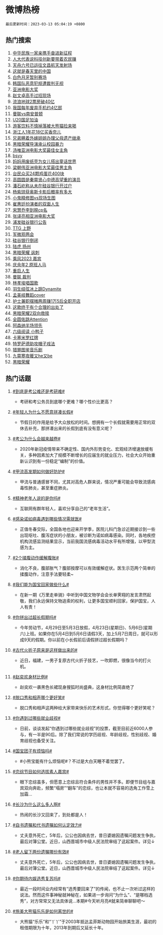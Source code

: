# 微博热榜

`最后更新时间：2023-03-13 05:04:19 +0800`

## 热门搜索

1. [中华民族一家亲携手奋进新征程](https://m.weibo.cn/search?containerid=100103type%3D1%26t%3D10%26q%3D%23%E4%B8%AD%E5%8D%8E%E6%B0%91%E6%97%8F%E4%B8%80%E5%AE%B6%E4%BA%B2%E6%90%BA%E6%89%8B%E5%A5%8B%E8%BF%9B%E6%96%B0%E5%BE%81%E7%A8%8B%23&stream_entry_id=51&isnewpage=1&extparam=seat%3D1%26stream_entry_id%3D51%26filter_type%3Drealtimehot%26c_type%3D51%26dgr%3D0%26cate%3D10103%26pos%3D0%26display_time%3D1678655058%26pre_seqid%3D16786550584330855472&luicode=10000011&lfid=106003type%253D25%2526t%253D3%2526disable_hot%253D1%2526filter_type%253Drealtimehot)
1. [人大代表说科技创新要带着农民赚](https://m.weibo.cn/search?containerid=100103type%3D1%26t%3D10%26q%3D%23%E4%BA%BA%E5%A4%A7%E4%BB%A3%E8%A1%A8%E8%AF%B4%E7%A7%91%E6%8A%80%E5%88%9B%E6%96%B0%E8%A6%81%E5%B8%A6%E7%9D%80%E5%86%9C%E6%B0%91%E8%B5%9A%23&stream_entry_id=31&isnewpage=1&extparam=seat%3D1%26c_type%3D31%26q%3D%2523%25E4%25BA%25BA%25E5%25A4%25A7%25E4%25BB%25A3%25E8%25A1%25A8%25E8%25AF%25B4%25E7%25A7%2591%25E6%258A%2580%25E5%2588%259B%25E6%2596%25B0%25E8%25A6%2581%25E5%25B8%25A6%25E7%259D%2580%25E5%2586%259C%25E6%25B0%2591%25E8%25B5%259A%2523%26pos%3D0%26band_rank%3D1%26stream_entry_id%3D31%26filter_type%3Drealtimehot%26dgr%3D0%26flag%3D0%26lcate%3D5001%26realpos%3D1%26cate%3D5001%26display_time%3D1678655058%26pre_seqid%3D16786550584330855472&luicode=10000011&lfid=106003type%253D25%2526t%253D3%2526disable_hot%253D1%2526filter_type%253Drealtimehot)
1. [天舟六号已运往文昌航天发射场](https://m.weibo.cn/search?containerid=100103type%3D1%26t%3D10%26q%3D%23%E5%A4%A9%E8%88%9F%E5%85%AD%E5%8F%B7%E5%B7%B2%E8%BF%90%E5%BE%80%E6%96%87%E6%98%8C%E8%88%AA%E5%A4%A9%E5%8F%91%E5%B0%84%E5%9C%BA%23&stream_entry_id=31&isnewpage=1&extparam=seat%3D1%26c_type%3D31%26q%3D%2523%25E5%25A4%25A9%25E8%2588%259F%25E5%2585%25AD%25E5%258F%25B7%25E5%25B7%25B2%25E8%25BF%2590%25E5%25BE%2580%25E6%2596%2587%25E6%2598%258C%25E8%2588%25AA%25E5%25A4%25A9%25E5%258F%2591%25E5%25B0%2584%25E5%259C%25BA%2523%26pos%3D1%26band_rank%3D2%26stream_entry_id%3D31%26filter_type%3Drealtimehot%26dgr%3D0%26flag%3D0%26lcate%3D5001%26realpos%3D2%26cate%3D5001%26display_time%3D1678655058%26pre_seqid%3D16786550584330855472&luicode=10000011&lfid=106003type%253D25%2526t%253D3%2526disable_hot%253D1%2526filter_type%253Drealtimehot)
1. [这就是春天里的中国](https://m.weibo.cn/search?containerid=100103type%3D1%26t%3D10%26q%3D%23%E8%BF%99%E5%B0%B1%E6%98%AF%E6%98%A5%E5%A4%A9%E9%87%8C%E7%9A%84%E4%B8%AD%E5%9B%BD%23&stream_entry_id=31&isnewpage=1&extparam=seat%3D1%26c_type%3D31%26q%3D%2523%25E8%25BF%2599%25E5%25B0%25B1%25E6%2598%25AF%25E6%2598%25A5%25E5%25A4%25A9%25E9%2587%258C%25E7%259A%2584%25E4%25B8%25AD%25E5%259B%25BD%2523%26pos%3D2%26band_rank%3D3%26stream_entry_id%3D31%26filter_type%3Drealtimehot%26dgr%3D0%26flag%3D0%26lcate%3D5001%26realpos%3D3%26cate%3D5001%26display_time%3D1678655058%26pre_seqid%3D16786550584330855472&luicode=10000011&lfid=106003type%253D25%2526t%253D3%2526disable_hot%253D1%2526filter_type%253Drealtimehot)
1. [白色月牙暂别赛场](https://m.weibo.cn/search?containerid=100103type%3D1%26t%3D10%26q%3D%23%E7%99%BD%E8%89%B2%E6%9C%88%E7%89%99%E6%9A%82%E5%88%AB%E8%B5%9B%E5%9C%BA%23&stream_entry_id=31&isnewpage=1&extparam=seat%3D1%26c_type%3D31%26q%3D%2523%25E7%2599%25BD%25E8%2589%25B2%25E6%259C%2588%25E7%2589%2599%25E6%259A%2582%25E5%2588%25AB%25E8%25B5%259B%25E5%259C%25BA%2523%26pos%3D3%26band_rank%3D4%26stream_entry_id%3D31%26filter_type%3Drealtimehot%26dgr%3D0%26flag%3D0%26lcate%3D5001%26realpos%3D4%26cate%3D5001%26display_time%3D1678655058%26pre_seqid%3D16786550584330855472&luicode=10000011&lfid=106003type%253D25%2526t%253D3%2526disable_hot%253D1%2526filter_type%253Drealtimehot)
1. [韩国队恶意犯规遭裁判无视](https://m.weibo.cn/search?containerid=100103type%3D1%26t%3D10%26q%3D%23%E9%9F%A9%E5%9B%BD%E9%98%9F%E6%81%B6%E6%84%8F%E7%8A%AF%E8%A7%84%E9%81%AD%E8%A3%81%E5%88%A4%E6%97%A0%E8%A7%86%23&stream_entry_id=31&isnewpage=1&extparam=seat%3D1%26c_type%3D31%26q%3D%2523%25E9%259F%25A9%25E5%259B%25BD%25E9%2598%259F%25E6%2581%25B6%25E6%2584%258F%25E7%258A%25AF%25E8%25A7%2584%25E9%2581%25AD%25E8%25A3%2581%25E5%2588%25A4%25E6%2597%25A0%25E8%25A7%2586%2523%26pos%3D4%26band_rank%3D5%26stream_entry_id%3D31%26filter_type%3Drealtimehot%26dgr%3D0%26flag%3D0%26lcate%3D5001%26realpos%3D5%26cate%3D5001%26display_time%3D1678655058%26pre_seqid%3D16786550584330855472&luicode=10000011&lfid=106003type%253D25%2526t%253D3%2526disable_hot%253D1%2526filter_type%253Drealtimehot)
1. [亚洲电影大奖](https://m.weibo.cn/search?containerid=100103type%3D1%26t%3D10%26q%3D%E4%BA%9A%E6%B4%B2%E7%94%B5%E5%BD%B1%E5%A4%A7%E5%A5%96&stream_entry_id=31&isnewpage=1&extparam=seat%3D1%26c_type%3D31%26q%3D%25E4%25BA%259A%25E6%25B4%25B2%25E7%2594%25B5%25E5%25BD%25B1%25E5%25A4%25A7%25E5%25A5%2596%26pos%3D5%26band_rank%3D6%26stream_entry_id%3D31%26filter_type%3Drealtimehot%26dgr%3D0%26flag%3D0%26lcate%3D5001%26realpos%3D6%26cate%3D5001%26display_time%3D1678655058%26pre_seqid%3D16786550584330855472&luicode=10000011&lfid=106003type%253D25%2526t%253D3%2526disable_hot%253D1%2526filter_type%253Drealtimehot)
1. [赵文卓高手过招现场](https://m.weibo.cn/search?containerid=100103type%3D1%26t%3D10%26q%3D%23%E8%B5%B5%E6%96%87%E5%8D%93%E9%AB%98%E6%89%8B%E8%BF%87%E6%8B%9B%E7%8E%B0%E5%9C%BA%23&stream_entry_id=31&isnewpage=1&extparam=seat%3D1%26dgr%3D0%26band_rank%3D7%26c_type%3D31%26q%3D%2523%25E8%25B5%25B5%25E6%2596%2587%25E5%258D%2593%25E9%25AB%2598%25E6%2589%258B%25E8%25BF%2587%25E6%258B%259B%25E7%258E%25B0%25E5%259C%25BA%2523%26stream_entry_id%3D31%26pos%3D6%26cate%3D5001%26topic_ad%3D1%26filter_type%3Drealtimehot%26lcate%3D5001%26adid%3D182015%26display_time%3D1678655058%26pre_seqid%3D16786550584330855472&luicode=10000011&lfid=106003type%253D25%2526t%253D3%2526disable_hot%253D1%2526filter_type%253Drealtimehot)
1. [流浪地球2票房破40亿](https://m.weibo.cn/search?containerid=100103type%3D1%26t%3D10%26q%3D%23%E6%B5%81%E6%B5%AA%E5%9C%B0%E7%90%832%E7%A5%A8%E6%88%BF%E7%A0%B440%E4%BA%BF%23&stream_entry_id=31&isnewpage=1&extparam=seat%3D1%26c_type%3D31%26q%3D%2523%25E6%25B5%2581%25E6%25B5%25AA%25E5%259C%25B0%25E7%2590%25832%25E7%25A5%25A8%25E6%2588%25BF%25E7%25A0%25B440%25E4%25BA%25BF%2523%26pos%3D7%26band_rank%3D7%26stream_entry_id%3D31%26filter_type%3Drealtimehot%26dgr%3D0%26flag%3D0%26lcate%3D5001%26realpos%3D7%26cate%3D5001%26display_time%3D1678655058%26pre_seqid%3D16786550584330855472&luicode=10000011&lfid=106003type%253D25%2526t%253D3%2526disable_hot%253D1%2526filter_type%253Drealtimehot)
1. [我国每年废弃手机约4亿部](https://m.weibo.cn/search?containerid=100103type%3D1%26t%3D10%26q%3D%23%E6%88%91%E5%9B%BD%E6%AF%8F%E5%B9%B4%E5%BA%9F%E5%BC%83%E6%89%8B%E6%9C%BA%E7%BA%A64%E4%BA%BF%E9%83%A8%23&stream_entry_id=31&isnewpage=1&extparam=seat%3D1%26c_type%3D31%26q%3D%2523%25E6%2588%2591%25E5%259B%25BD%25E6%25AF%258F%25E5%25B9%25B4%25E5%25BA%259F%25E5%25BC%2583%25E6%2589%258B%25E6%259C%25BA%25E7%25BA%25A64%25E4%25BA%25BF%25E9%2583%25A8%2523%26pos%3D8%26band_rank%3D8%26stream_entry_id%3D31%26filter_type%3Drealtimehot%26dgr%3D0%26flag%3D0%26lcate%3D5001%26realpos%3D8%26cate%3D5001%26display_time%3D1678655058%26pre_seqid%3D16786550584330855472&luicode=10000011&lfid=106003type%253D25%2526t%253D3%2526disable_hot%253D1%2526filter_type%253Drealtimehot)
1. [曼联vs南安普顿](https://m.weibo.cn/search?containerid=100103type%3D1%26t%3D10%26q%3D%23%E6%9B%BC%E8%81%94vs%E5%8D%97%E5%AE%89%E6%99%AE%E9%A1%BF%23&stream_entry_id=31&isnewpage=1&extparam=seat%3D1%26c_type%3D31%26q%3D%2523%25E6%259B%25BC%25E8%2581%2594vs%25E5%258D%2597%25E5%25AE%2589%25E6%2599%25AE%25E9%25A1%25BF%2523%26pos%3D9%26band_rank%3D9%26stream_entry_id%3D31%26filter_type%3Drealtimehot%26dgr%3D0%26flag%3D0%26lcate%3D5001%26realpos%3D9%26cate%3D5001%26display_time%3D1678655058%26pre_seqid%3D16786550584330855472&luicode=10000011&lfid=106003type%253D25%2526t%253D3%2526disable_hot%253D1%2526filter_type%253Drealtimehot)
1. [U20国足加油](https://m.weibo.cn/search?containerid=100103type%3D1%26t%3D10%26q%3D%23U20%E5%9B%BD%E8%B6%B3%E5%8A%A0%E6%B2%B9%23&stream_entry_id=31&isnewpage=1&extparam=seat%3D1%26c_type%3D31%26q%3D%2523U20%25E5%259B%25BD%25E8%25B6%25B3%25E5%258A%25A0%25E6%25B2%25B9%2523%26pos%3D10%26band_rank%3D10%26stream_entry_id%3D31%26filter_type%3Drealtimehot%26dgr%3D0%26flag%3D0%26lcate%3D5001%26realpos%3D10%26cate%3D5001%26display_time%3D1678655058%26pre_seqid%3D16786550584330855472&luicode=10000011&lfid=106003type%253D25%2526t%253D3%2526disable_hot%253D1%2526filter_type%253Drealtimehot)
1. [游客饮料不慎掉落被大熊猫捡来喝](https://m.weibo.cn/search?containerid=100103type%3D1%26t%3D10%26q%3D%23%E6%B8%B8%E5%AE%A2%E9%A5%AE%E6%96%99%E4%B8%8D%E6%85%8E%E6%8E%89%E8%90%BD%E8%A2%AB%E5%A4%A7%E7%86%8A%E7%8C%AB%E6%8D%A1%E6%9D%A5%E5%96%9D%23&stream_entry_id=31&isnewpage=1&extparam=seat%3D1%26c_type%3D31%26q%3D%2523%25E6%25B8%25B8%25E5%25AE%25A2%25E9%25A5%25AE%25E6%2596%2599%25E4%25B8%258D%25E6%2585%258E%25E6%258E%2589%25E8%2590%25BD%25E8%25A2%25AB%25E5%25A4%25A7%25E7%2586%258A%25E7%258C%25AB%25E6%258D%25A1%25E6%259D%25A5%25E5%2596%259D%2523%26pos%3D11%26band_rank%3D11%26stream_entry_id%3D31%26filter_type%3Drealtimehot%26dgr%3D0%26flag%3D0%26lcate%3D5001%26realpos%3D11%26cate%3D5001%26display_time%3D1678655058%26pre_seqid%3D16786550584330855472&luicode=10000011&lfid=106003type%253D25%2526t%253D3%2526disable_hot%253D1%2526filter_type%253Drealtimehot)
1. [浙江人1年花18亿买香奈儿](https://m.weibo.cn/search?containerid=100103type%3D1%26t%3D10%26q%3D%23%E6%B5%99%E6%B1%9F%E4%BA%BA1%E5%B9%B4%E8%8A%B118%E4%BA%BF%E4%B9%B0%E9%A6%99%E5%A5%88%E5%84%BF%23&stream_entry_id=31&isnewpage=1&extparam=seat%3D1%26c_type%3D31%26q%3D%2523%25E6%25B5%2599%25E6%25B1%259F%25E4%25BA%25BA1%25E5%25B9%25B4%25E8%258A%25B118%25E4%25BA%25BF%25E4%25B9%25B0%25E9%25A6%2599%25E5%25A5%2588%25E5%2584%25BF%2523%26pos%3D12%26band_rank%3D12%26stream_entry_id%3D31%26filter_type%3Drealtimehot%26dgr%3D0%26flag%3D0%26lcate%3D5001%26realpos%3D12%26cate%3D5001%26display_time%3D1678655058%26pre_seqid%3D16786550584330855472&luicode=10000011&lfid=106003type%253D25%2526t%253D3%2526disable_hot%253D1%2526filter_type%253Drealtimehot)
1. [兄弟瞒着外嫁姐姐办理父母遗产继承](https://m.weibo.cn/search?containerid=100103type%3D1%26t%3D10%26q%3D%23%E5%85%84%E5%BC%9F%E7%9E%92%E7%9D%80%E5%A4%96%E5%AB%81%E5%A7%90%E5%A7%90%E5%8A%9E%E7%90%86%E7%88%B6%E6%AF%8D%E9%81%97%E4%BA%A7%E7%BB%A7%E6%89%BF%23&stream_entry_id=31&isnewpage=1&extparam=seat%3D1%26c_type%3D31%26q%3D%2523%25E5%2585%2584%25E5%25BC%259F%25E7%259E%2592%25E7%259D%2580%25E5%25A4%2596%25E5%25AB%2581%25E5%25A7%2590%25E5%25A7%2590%25E5%258A%259E%25E7%2590%2586%25E7%2588%25B6%25E6%25AF%258D%25E9%2581%2597%25E4%25BA%25A7%25E7%25BB%25A7%25E6%2589%25BF%2523%26pos%3D13%26band_rank%3D13%26stream_entry_id%3D31%26filter_type%3Drealtimehot%26dgr%3D0%26flag%3D0%26lcate%3D5001%26realpos%3D13%26cate%3D5001%26display_time%3D1678655058%26pre_seqid%3D16786550584330855472&luicode=10000011&lfid=106003type%253D25%2526t%253D3%2526disable_hot%253D1%2526filter_type%253Drealtimehot)
1. [黑暗荣耀导演承认校园暴力](https://m.weibo.cn/search?containerid=100103type%3D1%26t%3D10%26q%3D%23%E9%BB%91%E6%9A%97%E8%8D%A3%E8%80%80%E5%AF%BC%E6%BC%94%E6%89%BF%E8%AE%A4%E6%A0%A1%E5%9B%AD%E6%9A%B4%E5%8A%9B%23&stream_entry_id=31&isnewpage=1&extparam=seat%3D1%26c_type%3D31%26q%3D%2523%25E9%25BB%2591%25E6%259A%2597%25E8%258D%25A3%25E8%2580%2580%25E5%25AF%25BC%25E6%25BC%2594%25E6%2589%25BF%25E8%25AE%25A4%25E6%25A0%25A1%25E5%259B%25AD%25E6%259A%25B4%25E5%258A%259B%2523%26pos%3D14%26band_rank%3D14%26stream_entry_id%3D31%26filter_type%3Drealtimehot%26dgr%3D0%26flag%3D2%26lcate%3D5001%26realpos%3D14%26cate%3D5001%26display_time%3D1678655058%26pre_seqid%3D16786550584330855472&luicode=10000011&lfid=106003type%253D25%2526t%253D3%2526disable_hot%253D1%2526filter_type%253Drealtimehot)
1. [汤唯亚洲电影大奖最佳女主角](https://m.weibo.cn/search?containerid=100103type%3D1%26t%3D10%26q%3D%23%E6%B1%A4%E5%94%AF%E4%BA%9A%E6%B4%B2%E7%94%B5%E5%BD%B1%E5%A4%A7%E5%A5%96%E6%9C%80%E4%BD%B3%E5%A5%B3%E4%B8%BB%E8%A7%92%23&stream_entry_id=31&isnewpage=1&extparam=seat%3D1%26c_type%3D31%26q%3D%2523%25E6%25B1%25A4%25E5%2594%25AF%25E4%25BA%259A%25E6%25B4%25B2%25E7%2594%25B5%25E5%25BD%25B1%25E5%25A4%25A7%25E5%25A5%2596%25E6%259C%2580%25E4%25BD%25B3%25E5%25A5%25B3%25E4%25B8%25BB%25E8%25A7%2592%2523%26pos%3D15%26band_rank%3D15%26stream_entry_id%3D31%26filter_type%3Drealtimehot%26dgr%3D0%26flag%3D0%26lcate%3D5001%26realpos%3D15%26cate%3D5001%26display_time%3D1678655058%26pre_seqid%3D16786550584330855472&luicode=10000011&lfid=106003type%253D25%2526t%253D3%2526disable_hot%253D1%2526filter_type%253Drealtimehot)
1. [bsyy](https://m.weibo.cn/search?containerid=100103type%3D1%26t%3D10%26q%3Dbsyy&stream_entry_id=31&isnewpage=1&extparam=seat%3D1%26c_type%3D31%26q%3Dbsyy%26pos%3D16%26band_rank%3D16%26stream_entry_id%3D31%26filter_type%3Drealtimehot%26dgr%3D0%26flag%3D0%26lcate%3D5001%26realpos%3D16%26cate%3D5001%26display_time%3D1678655058%26pre_seqid%3D16786550584330855472&luicode=10000011&lfid=106003type%253D25%2526t%253D3%2526disable_hot%253D1%2526filter_type%253Drealtimehot)
1. [妈妈用废纸壳为女儿搭出童话世界](https://m.weibo.cn/search?containerid=100103type%3D1%26t%3D10%26q%3D%23%E5%A6%88%E5%A6%88%E7%94%A8%E5%BA%9F%E7%BA%B8%E5%A3%B3%E4%B8%BA%E5%A5%B3%E5%84%BF%E6%90%AD%E5%87%BA%E7%AB%A5%E8%AF%9D%E4%B8%96%E7%95%8C%23&stream_entry_id=31&isnewpage=1&extparam=seat%3D1%26c_type%3D31%26q%3D%2523%25E5%25A6%2588%25E5%25A6%2588%25E7%2594%25A8%25E5%25BA%259F%25E7%25BA%25B8%25E5%25A3%25B3%25E4%25B8%25BA%25E5%25A5%25B3%25E5%2584%25BF%25E6%2590%25AD%25E5%2587%25BA%25E7%25AB%25A5%25E8%25AF%259D%25E4%25B8%2596%25E7%2595%258C%2523%26pos%3D17%26band_rank%3D17%26stream_entry_id%3D31%26filter_type%3Drealtimehot%26dgr%3D0%26flag%3D1%26lcate%3D5001%26realpos%3D17%26cate%3D5001%26display_time%3D1678655058%26pre_seqid%3D16786550584330855472&luicode=10000011&lfid=106003type%253D25%2526t%253D3%2526disable_hot%253D1%2526filter_type%253Drealtimehot)
1. [梁朝伟亚洲电影大奖最佳男主角](https://m.weibo.cn/search?containerid=100103type%3D1%26t%3D10%26q%3D%23%E6%A2%81%E6%9C%9D%E4%BC%9F%E4%BA%9A%E6%B4%B2%E7%94%B5%E5%BD%B1%E5%A4%A7%E5%A5%96%E6%9C%80%E4%BD%B3%E7%94%B7%E4%B8%BB%E8%A7%92%23&stream_entry_id=31&isnewpage=1&extparam=seat%3D1%26c_type%3D31%26q%3D%2523%25E6%25A2%2581%25E6%259C%259D%25E4%25BC%259F%25E4%25BA%259A%25E6%25B4%25B2%25E7%2594%25B5%25E5%25BD%25B1%25E5%25A4%25A7%25E5%25A5%2596%25E6%259C%2580%25E4%25BD%25B3%25E7%2594%25B7%25E4%25B8%25BB%25E8%25A7%2592%2523%26pos%3D18%26band_rank%3D18%26stream_entry_id%3D31%26filter_type%3Drealtimehot%26dgr%3D0%26flag%3D0%26lcate%3D5001%26realpos%3D18%26cate%3D5001%26display_time%3D1678655058%26pre_seqid%3D16786550584330855472&luicode=10000011&lfid=106003type%253D25%2526t%253D3%2526disable_hot%253D1%2526filter_type%253Drealtimehot)
1. [台民众买24颗鸡蛋花400块](https://m.weibo.cn/search?containerid=100103type%3D1%26t%3D10%26q%3D%23%E5%8F%B0%E6%B0%91%E4%BC%97%E4%B9%B024%E9%A2%97%E9%B8%A1%E8%9B%8B%E8%8A%B1400%E5%9D%97%23&stream_entry_id=31&isnewpage=1&extparam=seat%3D1%26c_type%3D31%26q%3D%2523%25E5%258F%25B0%25E6%25B0%2591%25E4%25BC%2597%25E4%25B9%25B024%25E9%25A2%2597%25E9%25B8%25A1%25E8%259B%258B%25E8%258A%25B1400%25E5%259D%2597%2523%26pos%3D19%26band_rank%3D19%26stream_entry_id%3D31%26filter_type%3Drealtimehot%26dgr%3D0%26flag%3D0%26lcate%3D5001%26realpos%3D19%26cate%3D5001%26display_time%3D1678655058%26pre_seqid%3D16786550584330855472&luicode=10000011&lfid=106003type%253D25%2526t%253D3%2526disable_hot%253D1%2526filter_type%253Drealtimehot)
1. [高圆圆是秦霄贤心中德高望重的演员](https://m.weibo.cn/search?containerid=100103type%3D1%26t%3D10%26q%3D%23%E9%AB%98%E5%9C%86%E5%9C%86%E6%98%AF%E7%A7%A6%E9%9C%84%E8%B4%A4%E5%BF%83%E4%B8%AD%E5%BE%B7%E9%AB%98%E6%9C%9B%E9%87%8D%E7%9A%84%E6%BC%94%E5%91%98%23&stream_entry_id=31&isnewpage=1&extparam=seat%3D1%26c_type%3D31%26q%3D%2523%25E9%25AB%2598%25E5%259C%2586%25E5%259C%2586%25E6%2598%25AF%25E7%25A7%25A6%25E9%259C%2584%25E8%25B4%25A4%25E5%25BF%2583%25E4%25B8%25AD%25E5%25BE%25B7%25E9%25AB%2598%25E6%259C%259B%25E9%2587%258D%25E7%259A%2584%25E6%25BC%2594%25E5%2591%2598%2523%26pos%3D20%26band_rank%3D20%26stream_entry_id%3D31%26filter_type%3Drealtimehot%26dgr%3D0%26flag%3D0%26lcate%3D5001%26realpos%3D20%26cate%3D5001%26display_time%3D1678655058%26pre_seqid%3D16786550584330855472&luicode=10000011&lfid=106003type%253D25%2526t%253D3%2526disable_hot%253D1%2526filter_type%253Drealtimehot)
1. [潘石屹称从未在硅谷银行开过户](https://m.weibo.cn/search?containerid=100103type%3D1%26t%3D10%26q%3D%23%E6%BD%98%E7%9F%B3%E5%B1%B9%E7%A7%B0%E4%BB%8E%E6%9C%AA%E5%9C%A8%E7%A1%85%E8%B0%B7%E9%93%B6%E8%A1%8C%E5%BC%80%E8%BF%87%E6%88%B7%23&stream_entry_id=31&isnewpage=1&extparam=seat%3D1%26c_type%3D31%26q%3D%2523%25E6%25BD%2598%25E7%259F%25B3%25E5%25B1%25B9%25E7%25A7%25B0%25E4%25BB%258E%25E6%259C%25AA%25E5%259C%25A8%25E7%25A1%2585%25E8%25B0%25B7%25E9%2593%25B6%25E8%25A1%258C%25E5%25BC%2580%25E8%25BF%2587%25E6%2588%25B7%2523%26pos%3D21%26band_rank%3D21%26stream_entry_id%3D31%26filter_type%3Drealtimehot%26dgr%3D0%26flag%3D0%26lcate%3D5001%26realpos%3D21%26cate%3D5001%26display_time%3D1678655058%26pre_seqid%3D16786550584330855472&luicode=10000011&lfid=106003type%253D25%2526t%253D3%2526disable_hot%253D1%2526filter_type%253Drealtimehot)
1. [杨紫琼获奥斯卡影后概率有多大](https://m.weibo.cn/search?containerid=100103type%3D1%26t%3D10%26q%3D%23%E6%9D%A8%E7%B4%AB%E7%90%BC%E8%8E%B7%E5%A5%A5%E6%96%AF%E5%8D%A1%E5%BD%B1%E5%90%8E%E6%A6%82%E7%8E%87%E6%9C%89%E5%A4%9A%E5%A4%A7%23&stream_entry_id=31&isnewpage=1&extparam=seat%3D1%26c_type%3D31%26q%3D%2523%25E6%259D%25A8%25E7%25B4%25AB%25E7%2590%25BC%25E8%258E%25B7%25E5%25A5%25A5%25E6%2596%25AF%25E5%258D%25A1%25E5%25BD%25B1%25E5%2590%258E%25E6%25A6%2582%25E7%258E%2587%25E6%259C%2589%25E5%25A4%259A%25E5%25A4%25A7%2523%26pos%3D22%26band_rank%3D22%26stream_entry_id%3D31%26filter_type%3Drealtimehot%26dgr%3D0%26flag%3D0%26lcate%3D5001%26realpos%3D22%26cate%3D5001%26display_time%3D1678655058%26pre_seqid%3D16786550584330855472&luicode=10000011&lfid=106003type%253D25%2526t%253D3%2526disable_hot%253D1%2526filter_type%253Drealtimehot)
1. [小鬼精修图vs现场生图](https://m.weibo.cn/search?containerid=100103type%3D1%26t%3D10%26q%3D%23%E5%B0%8F%E9%AC%BC%E7%B2%BE%E4%BF%AE%E5%9B%BEvs%E7%8E%B0%E5%9C%BA%E7%94%9F%E5%9B%BE%23&stream_entry_id=31&isnewpage=1&extparam=seat%3D1%26c_type%3D31%26q%3D%2523%25E5%25B0%258F%25E9%25AC%25BC%25E7%25B2%25BE%25E4%25BF%25AE%25E5%259B%25BEvs%25E7%258E%25B0%25E5%259C%25BA%25E7%2594%259F%25E5%259B%25BE%2523%26pos%3D23%26band_rank%3D23%26stream_entry_id%3D31%26filter_type%3Drealtimehot%26dgr%3D0%26flag%3D0%26lcate%3D5001%26realpos%3D23%26cate%3D5001%26display_time%3D1678655058%26pre_seqid%3D16786550584330855472&luicode=10000011&lfid=106003type%253D25%2526t%253D3%2526disable_hot%253D1%2526filter_type%253Drealtimehot)
1. [崔惠廷扮演者的双面人生](https://m.weibo.cn/search?containerid=100103type%3D1%26t%3D10%26q%3D%23%E5%B4%94%E6%83%A0%E5%BB%B7%E6%89%AE%E6%BC%94%E8%80%85%E7%9A%84%E5%8F%8C%E9%9D%A2%E4%BA%BA%E7%94%9F%23&stream_entry_id=31&isnewpage=1&extparam=seat%3D1%26c_type%3D31%26q%3D%2523%25E5%25B4%2594%25E6%2583%25A0%25E5%25BB%25B7%25E6%2589%25AE%25E6%25BC%2594%25E8%2580%2585%25E7%259A%2584%25E5%258F%258C%25E9%259D%25A2%25E4%25BA%25BA%25E7%2594%259F%2523%26pos%3D24%26band_rank%3D24%26stream_entry_id%3D31%26filter_type%3Drealtimehot%26dgr%3D0%26flag%3D0%26lcate%3D5001%26realpos%3D24%26cate%3D5001%26display_time%3D1678655058%26pre_seqid%3D16786550584330855472&luicode=10000011&lfid=106003type%253D25%2526t%253D3%2526disable_hot%253D1%2526filter_type%253Drealtimehot)
1. [宋慧乔李到晛cp名](https://m.weibo.cn/search?containerid=100103type%3D1%26t%3D10%26q%3D%23%E5%AE%8B%E6%85%A7%E4%B9%94%E6%9D%8E%E5%88%B0%E6%99%9Bcp%E5%90%8D%23&stream_entry_id=31&isnewpage=1&extparam=seat%3D1%26c_type%3D31%26q%3D%2523%25E5%25AE%258B%25E6%2585%25A7%25E4%25B9%2594%25E6%259D%258E%25E5%2588%25B0%25E6%2599%259Bcp%25E5%2590%258D%2523%26pos%3D25%26band_rank%3D25%26stream_entry_id%3D31%26filter_type%3Drealtimehot%26dgr%3D0%26flag%3D0%26lcate%3D5001%26realpos%3D25%26cate%3D5001%26display_time%3D1678655058%26pre_seqid%3D16786550584330855472&luicode=10000011&lfid=106003type%253D25%2526t%253D3%2526disable_hot%253D1%2526filter_type%253Drealtimehot)
1. [张译亮相亚洲电影大奖](https://m.weibo.cn/search?containerid=100103type%3D1%26t%3D10%26q%3D%23%E5%BC%A0%E8%AF%91%E4%BA%AE%E7%9B%B8%E4%BA%9A%E6%B4%B2%E7%94%B5%E5%BD%B1%E5%A4%A7%E5%A5%96%23&stream_entry_id=31&isnewpage=1&extparam=seat%3D1%26c_type%3D31%26q%3D%2523%25E5%25BC%25A0%25E8%25AF%2591%25E4%25BA%25AE%25E7%259B%25B8%25E4%25BA%259A%25E6%25B4%25B2%25E7%2594%25B5%25E5%25BD%25B1%25E5%25A4%25A7%25E5%25A5%2596%2523%26pos%3D26%26band_rank%3D26%26stream_entry_id%3D31%26filter_type%3Drealtimehot%26dgr%3D0%26flag%3D0%26lcate%3D5001%26realpos%3D26%26cate%3D5001%26display_time%3D1678655058%26pre_seqid%3D16786550584330855472&luicode=10000011&lfid=106003type%253D25%2526t%253D3%2526disable_hot%253D1%2526filter_type%253Drealtimehot)
1. [浦发硅谷银行公告](https://m.weibo.cn/search?containerid=100103type%3D1%26t%3D10%26q%3D%E6%B5%A6%E5%8F%91%E7%A1%85%E8%B0%B7%E9%93%B6%E8%A1%8C%E5%85%AC%E5%91%8A&stream_entry_id=31&isnewpage=1&extparam=seat%3D1%26c_type%3D31%26q%3D%25E6%25B5%25A6%25E5%258F%2591%25E7%25A1%2585%25E8%25B0%25B7%25E9%2593%25B6%25E8%25A1%258C%25E5%2585%25AC%25E5%2591%258A%26pos%3D27%26band_rank%3D27%26stream_entry_id%3D31%26filter_type%3Drealtimehot%26dgr%3D0%26flag%3D0%26lcate%3D5001%26realpos%3D27%26cate%3D5001%26display_time%3D1678655058%26pre_seqid%3D16786550584330855472&luicode=10000011&lfid=106003type%253D25%2526t%253D3%2526disable_hot%253D1%2526filter_type%253Drealtimehot)
1. [TTG 上野](https://m.weibo.cn/search?containerid=100103type%3D1%26t%3D10%26q%3DTTG+%E4%B8%8A%E9%87%8E&stream_entry_id=31&isnewpage=1&extparam=seat%3D1%26c_type%3D31%26q%3DTTG%2520%25E4%25B8%258A%25E9%2587%258E%26pos%3D28%26band_rank%3D28%26stream_entry_id%3D31%26filter_type%3Drealtimehot%26dgr%3D0%26flag%3D0%26lcate%3D5001%26realpos%3D28%26cate%3D5001%26display_time%3D1678655058%26pre_seqid%3D16786550584330855472&luicode=10000011&lfid=106003type%253D25%2526t%253D3%2526disable_hot%253D1%2526filter_type%253Drealtimehot)
1. [军微观两会](https://m.weibo.cn/search?containerid=100103type%3D1%26t%3D10%26q%3D%23%E5%86%9B%E5%BE%AE%E8%A7%82%E4%B8%A4%E4%BC%9A%23&stream_entry_id=31&isnewpage=1&extparam=seat%3D1%26c_type%3D31%26q%3D%2523%25E5%2586%259B%25E5%25BE%25AE%25E8%25A7%2582%25E4%25B8%25A4%25E4%25BC%259A%2523%26pos%3D29%26band_rank%3D29%26stream_entry_id%3D31%26filter_type%3Drealtimehot%26dgr%3D0%26flag%3D1%26lcate%3D5001%26realpos%3D29%26cate%3D5001%26display_time%3D1678655058%26pre_seqid%3D16786550584330855472&luicode=10000011&lfid=106003type%253D25%2526t%253D3%2526disable_hot%253D1%2526filter_type%253Drealtimehot)
1. [硅谷银行倒闭](https://m.weibo.cn/search?containerid=100103type%3D1%26t%3D10%26q%3D%23%E7%A1%85%E8%B0%B7%E9%93%B6%E8%A1%8C%E5%80%92%E9%97%AD%23&stream_entry_id=31&isnewpage=1&extparam=seat%3D1%26c_type%3D31%26q%3D%2523%25E7%25A1%2585%25E8%25B0%25B7%25E9%2593%25B6%25E8%25A1%258C%25E5%2580%2592%25E9%2597%25AD%2523%26pos%3D30%26band_rank%3D30%26stream_entry_id%3D31%26filter_type%3Drealtimehot%26dgr%3D0%26flag%3D0%26lcate%3D5001%26realpos%3D30%26cate%3D5001%26display_time%3D1678655058%26pre_seqid%3D16786550584330855472&luicode=10000011&lfid=106003type%253D25%2526t%253D3%2526disable_hot%253D1%2526filter_type%253Drealtimehot)
1. [陆虎 扬州](https://m.weibo.cn/search?containerid=100103type%3D1%26t%3D10%26q%3D%E9%99%86%E8%99%8E+%E6%89%AC%E5%B7%9E&stream_entry_id=31&isnewpage=1&extparam=seat%3D1%26c_type%3D31%26q%3D%25E9%2599%2586%25E8%2599%258E%2520%25E6%2589%25AC%25E5%25B7%259E%26pos%3D31%26band_rank%3D31%26stream_entry_id%3D31%26filter_type%3Drealtimehot%26dgr%3D0%26flag%3D0%26lcate%3D5001%26realpos%3D31%26cate%3D5001%26display_time%3D1678655058%26pre_seqid%3D16786550584330855472&luicode=10000011&lfid=106003type%253D25%2526t%253D3%2526disable_hot%253D1%2526filter_type%253Drealtimehot)
1. [黑暗荣耀 讽刺](https://m.weibo.cn/search?containerid=100103type%3D1%26t%3D10%26q%3D%E9%BB%91%E6%9A%97%E8%8D%A3%E8%80%80+%E8%AE%BD%E5%88%BA&stream_entry_id=31&isnewpage=1&extparam=seat%3D1%26c_type%3D31%26q%3D%25E9%25BB%2591%25E6%259A%2597%25E8%258D%25A3%25E8%2580%2580%2520%25E8%25AE%25BD%25E5%2588%25BA%26pos%3D32%26band_rank%3D32%26stream_entry_id%3D31%26filter_type%3Drealtimehot%26dgr%3D0%26flag%3D0%26lcate%3D5001%26realpos%3D32%26cate%3D5001%26display_time%3D1678655058%26pre_seqid%3D16786550584330855472&luicode=10000011&lfid=106003type%253D25%2526t%253D3%2526disable_hot%253D1%2526filter_type%253Drealtimehot)
1. [乘风2023 嘉宾](https://m.weibo.cn/search?containerid=100103type%3D1%26t%3D10%26q%3D%E4%B9%98%E9%A3%8E2023+%E5%98%89%E5%AE%BE&stream_entry_id=31&isnewpage=1&extparam=seat%3D1%26c_type%3D31%26q%3D%25E4%25B9%2598%25E9%25A3%258E2023%2520%25E5%2598%2589%25E5%25AE%25BE%26pos%3D33%26band_rank%3D33%26stream_entry_id%3D31%26filter_type%3Drealtimehot%26dgr%3D0%26flag%3D0%26lcate%3D5001%26realpos%3D33%26cate%3D5001%26display_time%3D1678655058%26pre_seqid%3D16786550584330855472&luicode=10000011&lfid=106003type%253D25%2526t%253D3%2526disable_hot%253D1%2526filter_type%253Drealtimehot)
1. [庆余年2 原班人马](https://m.weibo.cn/search?containerid=100103type%3D1%26t%3D10%26q%3D%E5%BA%86%E4%BD%99%E5%B9%B42+%E5%8E%9F%E7%8F%AD%E4%BA%BA%E9%A9%AC&stream_entry_id=31&isnewpage=1&extparam=seat%3D1%26c_type%3D31%26q%3D%25E5%25BA%2586%25E4%25BD%2599%25E5%25B9%25B42%2520%25E5%258E%259F%25E7%258F%25AD%25E4%25BA%25BA%25E9%25A9%25AC%26pos%3D34%26band_rank%3D34%26stream_entry_id%3D31%26filter_type%3Drealtimehot%26dgr%3D0%26flag%3D0%26lcate%3D5001%26realpos%3D34%26cate%3D5001%26display_time%3D1678655058%26pre_seqid%3D16786550584330855472&luicode=10000011&lfid=106003type%253D25%2526t%253D3%2526disable_hot%253D1%2526filter_type%253Drealtimehot)
1. [重启人生](https://m.weibo.cn/search?containerid=100103type%3D1%26t%3D10%26q%3D%23%E9%87%8D%E5%90%AF%E4%BA%BA%E7%94%9F%23&stream_entry_id=31&isnewpage=1&extparam=seat%3D1%26c_type%3D31%26q%3D%2523%25E9%2587%258D%25E5%2590%25AF%25E4%25BA%25BA%25E7%2594%259F%2523%26pos%3D35%26band_rank%3D35%26stream_entry_id%3D31%26filter_type%3Drealtimehot%26dgr%3D0%26flag%3D0%26lcate%3D5001%26realpos%3D35%26cate%3D5001%26display_time%3D1678655058%26pre_seqid%3D16786550584330855472&luicode=10000011&lfid=106003type%253D25%2526t%253D3%2526disable_hot%253D1%2526filter_type%253Drealtimehot)
1. [曼联 裁判](https://m.weibo.cn/search?containerid=100103type%3D1%26t%3D10%26q%3D%E6%9B%BC%E8%81%94+%E8%A3%81%E5%88%A4&stream_entry_id=31&isnewpage=1&extparam=seat%3D1%26c_type%3D31%26q%3D%25E6%259B%25BC%25E8%2581%2594%2520%25E8%25A3%2581%25E5%2588%25A4%26pos%3D36%26band_rank%3D36%26stream_entry_id%3D31%26filter_type%3Drealtimehot%26dgr%3D0%26flag%3D0%26lcate%3D5001%26realpos%3D36%26cate%3D5001%26display_time%3D1678655058%26pre_seqid%3D16786550584330855472&luicode=10000011&lfid=106003type%253D25%2526t%253D3%2526disable_hot%253D1%2526filter_type%253Drealtimehot)
1. [林孝埈唱国歌](https://m.weibo.cn/search?containerid=100103type%3D1%26t%3D10%26q%3D%23%E6%9E%97%E5%AD%9D%E5%9F%88%E5%94%B1%E5%9B%BD%E6%AD%8C%23&stream_entry_id=31&isnewpage=1&extparam=seat%3D1%26c_type%3D31%26q%3D%2523%25E6%259E%2597%25E5%25AD%259D%25E5%259F%2588%25E5%2594%25B1%25E5%259B%25BD%25E6%25AD%258C%2523%26pos%3D37%26band_rank%3D37%26stream_entry_id%3D31%26filter_type%3Drealtimehot%26dgr%3D0%26flag%3D0%26lcate%3D5001%26realpos%3D37%26cate%3D5001%26display_time%3D1678655058%26pre_seqid%3D16786550584330855472&luicode=10000011&lfid=106003type%253D25%2526t%253D3%2526disable_hot%253D1%2526filter_type%253Drealtimehot)
1. [羽生结弦冰上跳Dynamite](https://m.weibo.cn/search?containerid=100103type%3D1%26t%3D10%26q%3D%23%E7%BE%BD%E7%94%9F%E7%BB%93%E5%BC%A6%E5%86%B0%E4%B8%8A%E8%B7%B3Dynamite%23&stream_entry_id=31&isnewpage=1&extparam=seat%3D1%26c_type%3D31%26q%3D%2523%25E7%25BE%25BD%25E7%2594%259F%25E7%25BB%2593%25E5%25BC%25A6%25E5%2586%25B0%25E4%25B8%258A%25E8%25B7%25B3Dynamite%2523%26pos%3D38%26band_rank%3D38%26stream_entry_id%3D31%26filter_type%3Drealtimehot%26dgr%3D0%26flag%3D0%26lcate%3D5001%26realpos%3D38%26cate%3D5001%26display_time%3D1678655058%26pre_seqid%3D16786550584330855472&luicode=10000011&lfid=106003type%253D25%2526t%253D3%2526disable_hot%253D1%2526filter_type%253Drealtimehot)
1. [孟美岐舞蹈cover](https://m.weibo.cn/search?containerid=100103type%3D1%26t%3D10%26q%3D%23%E5%AD%9F%E7%BE%8E%E5%B2%90%E8%88%9E%E8%B9%88cover%23&stream_entry_id=31&isnewpage=1&extparam=seat%3D1%26c_type%3D31%26q%3D%2523%25E5%25AD%259F%25E7%25BE%258E%25E5%25B2%2590%25E8%2588%259E%25E8%25B9%2588cover%2523%26pos%3D39%26band_rank%3D39%26stream_entry_id%3D31%26filter_type%3Drealtimehot%26dgr%3D0%26flag%3D0%26lcate%3D5001%26realpos%3D39%26cate%3D5001%26display_time%3D1678655058%26pre_seqid%3D16786550584330855472&luicode=10000011&lfid=106003type%253D25%2526t%253D3%2526disable_hot%253D1%2526filter_type%253Drealtimehot)
1. [护士兼职摆摊两周赚1万5后全职开店](https://m.weibo.cn/search?containerid=100103type%3D1%26t%3D10%26q%3D%23%E6%8A%A4%E5%A3%AB%E5%85%BC%E8%81%8C%E6%91%86%E6%91%8A%E4%B8%A4%E5%91%A8%E8%B5%9A1%E4%B8%875%E5%90%8E%E5%85%A8%E8%81%8C%E5%BC%80%E5%BA%97%23&stream_entry_id=31&isnewpage=1&extparam=seat%3D1%26c_type%3D31%26q%3D%2523%25E6%258A%25A4%25E5%25A3%25AB%25E5%2585%25BC%25E8%2581%258C%25E6%2591%2586%25E6%2591%258A%25E4%25B8%25A4%25E5%2591%25A8%25E8%25B5%259A1%25E4%25B8%25875%25E5%2590%258E%25E5%2585%25A8%25E8%2581%258C%25E5%25BC%2580%25E5%25BA%2597%2523%26pos%3D40%26band_rank%3D40%26stream_entry_id%3D31%26filter_type%3Drealtimehot%26dgr%3D0%26flag%3D0%26lcate%3D5001%26realpos%3D40%26cate%3D5001%26display_time%3D1678655058%26pre_seqid%3D16786550584330855472&luicode=10000011&lfid=106003type%253D25%2526t%253D3%2526disable_hot%253D1%2526filter_type%253Drealtimehot)
1. [这歌终于有个合理的出处了](https://m.weibo.cn/search?containerid=100103type%3D1%26t%3D10%26q%3D%23%E8%BF%99%E6%AD%8C%E7%BB%88%E4%BA%8E%E6%9C%89%E4%B8%AA%E5%90%88%E7%90%86%E7%9A%84%E5%87%BA%E5%A4%84%E4%BA%86%23&stream_entry_id=31&isnewpage=1&extparam=seat%3D1%26c_type%3D31%26q%3D%2523%25E8%25BF%2599%25E6%25AD%258C%25E7%25BB%2588%25E4%25BA%258E%25E6%259C%2589%25E4%25B8%25AA%25E5%2590%2588%25E7%2590%2586%25E7%259A%2584%25E5%2587%25BA%25E5%25A4%2584%25E4%25BA%2586%2523%26pos%3D41%26band_rank%3D41%26stream_entry_id%3D31%26filter_type%3Drealtimehot%26dgr%3D0%26flag%3D0%26lcate%3D5001%26realpos%3D41%26cate%3D5001%26display_time%3D1678655058%26pre_seqid%3D16786550584330855472&luicode=10000011&lfid=106003type%253D25%2526t%253D3%2526disable_hot%253D1%2526filter_type%253Drealtimehot)
1. [黑暗荣耀2双向救赎](https://m.weibo.cn/search?containerid=100103type%3D1%26t%3D10%26q%3D%23%E9%BB%91%E6%9A%97%E8%8D%A3%E8%80%802%E5%8F%8C%E5%90%91%E6%95%91%E8%B5%8E%23&stream_entry_id=31&isnewpage=1&extparam=seat%3D1%26c_type%3D31%26q%3D%2523%25E9%25BB%2591%25E6%259A%2597%25E8%258D%25A3%25E8%2580%25802%25E5%258F%258C%25E5%2590%2591%25E6%2595%2591%25E8%25B5%258E%2523%26pos%3D42%26band_rank%3D42%26stream_entry_id%3D31%26filter_type%3Drealtimehot%26dgr%3D0%26flag%3D0%26lcate%3D5001%26realpos%3D42%26cate%3D5001%26display_time%3D1678655058%26pre_seqid%3D16786550584330855472&luicode=10000011&lfid=106003type%253D25%2526t%253D3%2526disable_hot%253D1%2526filter_type%253Drealtimehot)
1. [全圆佑跳Attention](https://m.weibo.cn/search?containerid=100103type%3D1%26t%3D10%26q%3D%23%E5%85%A8%E5%9C%86%E4%BD%91%E8%B7%B3Attention%23&stream_entry_id=31&isnewpage=1&extparam=seat%3D1%26c_type%3D31%26q%3D%2523%25E5%2585%25A8%25E5%259C%2586%25E4%25BD%2591%25E8%25B7%25B3Attention%2523%26pos%3D43%26band_rank%3D43%26stream_entry_id%3D31%26filter_type%3Drealtimehot%26dgr%3D0%26flag%3D0%26lcate%3D5001%26realpos%3D43%26cate%3D5001%26display_time%3D1678655058%26pre_seqid%3D16786550584330855472&luicode=10000011&lfid=106003type%253D25%2526t%253D3%2526disable_hot%253D1%2526filter_type%253Drealtimehot)
1. [阿森纳半场领先](https://m.weibo.cn/search?containerid=100103type%3D1%26t%3D10%26q%3D%E9%98%BF%E6%A3%AE%E7%BA%B3%E5%8D%8A%E5%9C%BA%E9%A2%86%E5%85%88&stream_entry_id=31&isnewpage=1&extparam=seat%3D1%26c_type%3D31%26q%3D%25E9%2598%25BF%25E6%25A3%25AE%25E7%25BA%25B3%25E5%258D%258A%25E5%259C%25BA%25E9%25A2%2586%25E5%2585%2588%26pos%3D44%26band_rank%3D44%26stream_entry_id%3D31%26filter_type%3Drealtimehot%26dgr%3D0%26flag%3D0%26lcate%3D5001%26realpos%3D44%26cate%3D5001%26display_time%3D1678655058%26pre_seqid%3D16786550584330855472&luicode=10000011&lfid=106003type%253D25%2526t%253D3%2526disable_hot%253D1%2526filter_type%253Drealtimehot)
1. [六级阅读 小鸭子](https://m.weibo.cn/search?containerid=100103type%3D1%26t%3D10%26q%3D%E5%85%AD%E7%BA%A7%E9%98%85%E8%AF%BB+%E5%B0%8F%E9%B8%AD%E5%AD%90&stream_entry_id=31&isnewpage=1&extparam=seat%3D1%26c_type%3D31%26q%3D%25E5%2585%25AD%25E7%25BA%25A7%25E9%2598%2585%25E8%25AF%25BB%2520%25E5%25B0%258F%25E9%25B8%25AD%25E5%25AD%2590%26pos%3D45%26band_rank%3D45%26stream_entry_id%3D31%26filter_type%3Drealtimehot%26dgr%3D0%26flag%3D0%26lcate%3D5001%26realpos%3D45%26cate%3D5001%26display_time%3D1678655058%26pre_seqid%3D16786550584330855472&luicode=10000011&lfid=106003type%253D25%2526t%253D3%2526disable_hot%253D1%2526filter_type%253Drealtimehot)
1. [卡塞米罗红牌](https://m.weibo.cn/search?containerid=100103type%3D1%26t%3D10%26q%3D%23%E5%8D%A1%E5%A1%9E%E7%B1%B3%E7%BD%97%E7%BA%A2%E7%89%8C%23&stream_entry_id=31&isnewpage=1&extparam=seat%3D1%26c_type%3D31%26q%3D%2523%25E5%258D%25A1%25E5%25A1%259E%25E7%25B1%25B3%25E7%25BD%2597%25E7%25BA%25A2%25E7%2589%258C%2523%26pos%3D46%26band_rank%3D46%26stream_entry_id%3D31%26filter_type%3Drealtimehot%26dgr%3D0%26flag%3D0%26lcate%3D5001%26realpos%3D46%26cate%3D5001%26display_time%3D1678655058%26pre_seqid%3D16786550584330855472&luicode=10000011&lfid=106003type%253D25%2526t%253D3%2526disable_hot%253D1%2526filter_type%253Drealtimehot)
1. [特罗萨德助攻帽子戏法](https://m.weibo.cn/search?containerid=100103type%3D1%26t%3D10%26q%3D%E7%89%B9%E7%BD%97%E8%90%A8%E5%BE%B7%E5%8A%A9%E6%94%BB%E5%B8%BD%E5%AD%90%E6%88%8F%E6%B3%95&stream_entry_id=31&isnewpage=1&extparam=seat%3D1%26c_type%3D31%26q%3D%25E7%2589%25B9%25E7%25BD%2597%25E8%2590%25A8%25E5%25BE%25B7%25E5%258A%25A9%25E6%2594%25BB%25E5%25B8%25BD%25E5%25AD%2590%25E6%2588%258F%25E6%25B3%2595%26pos%3D47%26band_rank%3D47%26stream_entry_id%3D31%26filter_type%3Drealtimehot%26dgr%3D0%26flag%3D0%26lcate%3D5001%26realpos%3D47%26cate%3D5001%26display_time%3D1678655058%26pre_seqid%3D16786550584330855472&luicode=10000011&lfid=106003type%253D25%2526t%253D3%2526disable_hot%253D1%2526filter_type%253Drealtimehot)
1. [猎罪图鉴音乐剧](https://m.weibo.cn/search?containerid=100103type%3D1%26t%3D10%26q%3D%23%E7%8C%8E%E7%BD%AA%E5%9B%BE%E9%89%B4%E9%9F%B3%E4%B9%90%E5%89%A7%23&stream_entry_id=31&isnewpage=1&extparam=seat%3D1%26c_type%3D31%26q%3D%2523%25E7%258C%258E%25E7%25BD%25AA%25E5%259B%25BE%25E9%2589%25B4%25E9%259F%25B3%25E4%25B9%2590%25E5%2589%25A7%2523%26pos%3D48%26band_rank%3D48%26stream_entry_id%3D31%26filter_type%3Drealtimehot%26dgr%3D0%26flag%3D0%26lcate%3D5001%26realpos%3D48%26cate%3D5001%26display_time%3D1678655058%26pre_seqid%3D16786550584330855472&luicode=10000011&lfid=106003type%253D25%2526t%253D3%2526disable_hot%253D1%2526filter_type%253Drealtimehot)
1. [九霄寒夜暖又he又be](https://m.weibo.cn/search?containerid=100103type%3D1%26t%3D10%26q%3D%23%E4%B9%9D%E9%9C%84%E5%AF%92%E5%A4%9C%E6%9A%96%E5%8F%88he%E5%8F%88be%23&stream_entry_id=31&isnewpage=1&extparam=seat%3D1%26c_type%3D31%26q%3D%2523%25E4%25B9%259D%25E9%259C%2584%25E5%25AF%2592%25E5%25A4%259C%25E6%259A%2596%25E5%258F%2588he%25E5%258F%2588be%2523%26pos%3D49%26band_rank%3D49%26stream_entry_id%3D31%26filter_type%3Drealtimehot%26dgr%3D0%26flag%3D0%26lcate%3D5001%26realpos%3D49%26cate%3D5001%26display_time%3D1678655058%26pre_seqid%3D16786550584330855472&luicode=10000011&lfid=106003type%253D25%2526t%253D3%2526disable_hot%253D1%2526filter_type%253Drealtimehot)
1. [黑暗荣耀](https://m.weibo.cn/search?containerid=100103type%3D1%26t%3D10%26q%3D%23%E9%BB%91%E6%9A%97%E8%8D%A3%E8%80%80%23&stream_entry_id=31&isnewpage=1&extparam=seat%3D1%26c_type%3D31%26q%3D%2523%25E9%25BB%2591%25E6%259A%2597%25E8%258D%25A3%25E8%2580%2580%2523%26pos%3D50%26band_rank%3D50%26stream_entry_id%3D31%26filter_type%3Drealtimehot%26dgr%3D0%26flag%3D0%26lcate%3D5001%26realpos%3D50%26cate%3D5001%26display_time%3D1678655058%26pre_seqid%3D16786550584330855472&luicode=10000011&lfid=106003type%253D25%2526t%253D3%2526disable_hot%253D1%2526filter_type%253Drealtimehot)

## 热门话题

1. [#到底是考公难还是考研难#](https://m.weibo.cn/search?containerid=231522type%3D1%26t%3D10%26q%3D%23%E5%88%B0%E5%BA%95%E6%98%AF%E8%80%83%E5%85%AC%E9%9A%BE%E8%BF%98%E6%98%AF%E8%80%83%E7%A0%94%E9%9A%BE%23&stream_entry_id=128&isnewpage=1&extparam=seat%3D1%26unitid%3D1677380796663%26cate%3D5004%26dgr%3D0%26lcate%3D5004%26pos%3D1-0-0%26c_type%3D128%26display_time%3D1678655059%26pre_seqid%3D16786550597240854922&luicode=10000011&lfid=231648_-_4)
    - 考研和考公务员到底哪个更难？哪个性价比更高？

1. [#年轻人为什么不愿意拼凑长假#](https://m.weibo.cn/search?containerid=231522type%3D1%26t%3D10%26q%3D%23%E5%B9%B4%E8%BD%BB%E4%BA%BA%E4%B8%BA%E4%BB%80%E4%B9%88%E4%B8%8D%E6%84%BF%E6%84%8F%E6%8B%BC%E5%87%91%E9%95%BF%E5%81%87%23&stream_entry_id=128&isnewpage=1&extparam=seat%3D1%26unitid%3D1677465391512%26cate%3D5004%26dgr%3D0%26lcate%3D5004%26pos%3D1-0-1%26c_type%3D128%26display_time%3D1678655059%26pre_seqid%3D16786550597240854922&luicode=10000011&lfid=231648_-_4)
    - 节假日的作用是给予大众放松的时间。想拥有一个长假就需要用正常的双休去补充，那拼凑出来的长假到底有没有意义呢？

1. [#考公为什么会越来越卷#](https://m.weibo.cn/search?containerid=231522type%3D1%26t%3D10%26q%3D%23%E8%80%83%E5%85%AC%E4%B8%BA%E4%BB%80%E4%B9%88%E4%BC%9A%E8%B6%8A%E6%9D%A5%E8%B6%8A%E5%8D%B7%23&stream_entry_id=128&isnewpage=1&extparam=seat%3D1%26unitid%3D1677308832266%26cate%3D5004%26dgr%3D0%26lcate%3D5004%26pos%3D1-0-2%26c_type%3D128%26display_time%3D1678655059%26pre_seqid%3D16786550597240854922&luicode=10000011&lfid=231648_-_4)
    - 2020年新冠疫情带来不确定性、国内外形势变化、宏观经济增速放缓有关，多种因素加大了规模不断增长的应届生的就业压力，社会大众开始重新认识到有一份稳定“编制”的价值。

1. [#甲流高发期如何做好防护#](https://m.weibo.cn/search?containerid=231522type%3D1%26t%3D10%26q%3D%23%E7%94%B2%E6%B5%81%E9%AB%98%E5%8F%91%E6%9C%9F%E5%A6%82%E4%BD%95%E5%81%9A%E5%A5%BD%E9%98%B2%E6%8A%A4%23&stream_entry_id=128&isnewpage=1&extparam=seat%3D1%26unitid%3D1677334647938%26cate%3D5004%26dgr%3D0%26lcate%3D5004%26pos%3D1-0-3%26c_type%3D128%26display_time%3D1678655059%26pre_seqid%3D16786550597240854922&luicode=10000011&lfid=231648_-_4)
    - 甲流与普通感冒不同，尤其对高危人群来说，情况严重可能会导致流感病毒性肺炎，甚至重症肺炎。

1. [#精神老年人说的是你吗#](https://m.weibo.cn/search?containerid=231522type%3D1%26t%3D10%26q%3D%23%E7%B2%BE%E7%A5%9E%E8%80%81%E5%B9%B4%E4%BA%BA%E8%AF%B4%E7%9A%84%E6%98%AF%E4%BD%A0%E5%90%97%23&stream_entry_id=128&isnewpage=1&extparam=seat%3D1%26unitid%3D1677414078378%26cate%3D5004%26dgr%3D0%26lcate%3D5004%26pos%3D1-0-4%26c_type%3D128%26display_time%3D1678655059%26pre_seqid%3D16786550597240854922&luicode=10000011&lfid=231648_-_4)
    - 互联网有群年轻人，喜欢分享自己的“老年生活”。

1. [#感染诺如病毒遇到哪些情况需就医#](https://m.weibo.cn/search?containerid=231522type%3D1%26t%3D10%26q%3D%23%E6%84%9F%E6%9F%93%E8%AF%BA%E5%A6%82%E7%97%85%E6%AF%92%E9%81%87%E5%88%B0%E5%93%AA%E4%BA%9B%E6%83%85%E5%86%B5%E9%9C%80%E5%B0%B1%E5%8C%BB%23&stream_entry_id=128&isnewpage=1&extparam=seat%3D1%26unitid%3D1677374807431%26cate%3D5004%26dgr%3D0%26lcate%3D5004%26pos%3D1-0-5%26c_type%3D128%26display_time%3D1678655059%26pre_seqid%3D16786550597240854922&luicode=10000011&lfid=231648_-_4)
    - 正值冬春交际，全国各地也迎来开学季，医院儿科门急诊近期接诊到一些出现呕吐、腹泻症状的小朋友，被诊断为诺如病毒感染。同时，各地疾控机构流感监测结果显示，当前我国流感病毒活动水平有所增强，以甲型流感为主。

1. [#2个揉腹动作缓解腹胀#](https://m.weibo.cn/search?containerid=231522type%3D1%26t%3D10%26q%3D%232%E4%B8%AA%E6%8F%89%E8%85%B9%E5%8A%A8%E4%BD%9C%E7%BC%93%E8%A7%A3%E8%85%B9%E8%83%80%23&stream_entry_id=128&isnewpage=1&extparam=seat%3D1%26unitid%3D1677320229045%26cate%3D5004%26dgr%3D0%26lcate%3D5004%26pos%3D1-0-6%26c_type%3D128%26display_time%3D1678655059%26pre_seqid%3D16786550597240854922&luicode=10000011&lfid=231648_-_4)
    - 消化不良，腹部胀气？腹部按摩可以有效缓解症状。医生示范两个简单的揉腹动作，注意手法要轻柔~

1. [#我们能为国宝回家做些什么#](https://m.weibo.cn/search?containerid=231522type%3D1%26t%3D10%26q%3D%23%E6%88%91%E4%BB%AC%E8%83%BD%E4%B8%BA%E5%9B%BD%E5%AE%9D%E5%9B%9E%E5%AE%B6%E5%81%9A%E4%BA%9B%E4%BB%80%E4%B9%88%23&stream_entry_id=128&isnewpage=1&extparam=seat%3D1%26unitid%3D1677412283102%26cate%3D5004%26dgr%3D0%26lcate%3D5004%26pos%3D1-0-7%26c_type%3D128%26display_time%3D1678655059%26pre_seqid%3D16786550597240854922&luicode=10000011&lfid=231648_-_4)
    - 在新一期《万里走单骑》中听到中国文物学会会长单霁翔的发言肃然起敬，我们永远保持文物追索的权利，让更多国宝顺利回家，保护国宝，人人有责！

1. [#你拼出过超长假期吗#](https://m.weibo.cn/search?containerid=231522type%3D1%26t%3D10%26q%3D%23%E4%BD%A0%E6%8B%BC%E5%87%BA%E8%BF%87%E8%B6%85%E9%95%BF%E5%81%87%E6%9C%9F%E5%90%97%23&stream_entry_id=128&isnewpage=1&extparam=seat%3D1%26unitid%3D1677463583982%26cate%3D5004%26dgr%3D0%26lcate%3D5004%26pos%3D1-0-8%26c_type%3D128%26display_time%3D1678655059%26pre_seqid%3D16786550597240854922&luicode=10000011&lfid=231648_-_4)
    - 今年劳动节，4月29日至5月3日放假，4月23日(星期日)、5月6日(星期六)上班。如果你在5月4日到5月6日请假3天，加上5月7日周日，就可以形成9天的假期。你以前在小长假前后请假拼过超长假期吗？ ​​​

1. [#古代火折子原来是这样做出来的#](https://m.weibo.cn/search?containerid=231522type%3D1%26t%3D10%26q%3D%23%E5%8F%A4%E4%BB%A3%E7%81%AB%E6%8A%98%E5%AD%90%E5%8E%9F%E6%9D%A5%E6%98%AF%E8%BF%99%E6%A0%B7%E5%81%9A%E5%87%BA%E6%9D%A5%E7%9A%84%23&stream_entry_id=128&isnewpage=1&extparam=seat%3D1%26unitid%3D1677383804641%26cate%3D5004%26dgr%3D0%26lcate%3D5004%26pos%3D1-0-9%26c_type%3D128%26display_time%3D1678655059%26pre_seqid%3D16786550597240854922&luicode=10000011&lfid=231648_-_4)
    - 近日，福建，一男子复原古代火折子技艺，一吹即燃，很像当今的打火机。

1. [#赵奕欢身材比例#](https://m.weibo.cn/search?containerid=231522type%3D1%26t%3D10%26q%3D%23%E8%B5%B5%E5%A5%95%E6%AC%A2%E8%BA%AB%E6%9D%90%E6%AF%94%E4%BE%8B%23&stream_entry_id=128&isnewpage=1&extparam=seat%3D1%26unitid%3D1677330749535%26cate%3D5004%26dgr%3D0%26lcate%3D5004%26pos%3D1-0-10%26c_type%3D128%26display_time%3D1678655059%26pre_seqid%3D16786550597240854922&luicode=10000011&lfid=231648_-_4)
    - 赵奕欢一袭黑色长裙现身搜狐时尚盛典，这身材比例简直绝了

1. [#脱口秀和相声哪个更好笑#](https://m.weibo.cn/search?containerid=231522type%3D1%26t%3D10%26q%3D%23%E8%84%B1%E5%8F%A3%E7%A7%80%E5%92%8C%E7%9B%B8%E5%A3%B0%E5%93%AA%E4%B8%AA%E6%9B%B4%E5%A5%BD%E7%AC%91%23&stream_entry_id=128&isnewpage=1&extparam=seat%3D1%26unitid%3D1677405986954%26cate%3D5004%26dgr%3D0%26lcate%3D5004%26pos%3D1-0-11%26c_type%3D128%26display_time%3D1678655059%26pre_seqid%3D16786550597240854922&luicode=10000011&lfid=231648_-_4)
    - 脱口秀和相声这两种给大家带来快乐的艺术形式，你觉得哪个更好笑呢？

1. [#你遇到过哪些就业歧视#](https://m.weibo.cn/search?containerid=231522type%3D1%26t%3D10%26q%3D%23%E4%BD%A0%E9%81%87%E5%88%B0%E8%BF%87%E5%93%AA%E4%BA%9B%E5%B0%B1%E4%B8%9A%E6%AD%A7%E8%A7%86%23&stream_entry_id=128&isnewpage=1&extparam=seat%3D1%26unitid%3D1677464784294%26cate%3D5004%26dgr%3D0%26lcate%3D5004%26pos%3D1-0-12%26c_type%3D128%26display_time%3D1678655059%26pre_seqid%3D16786550597240854922&luicode=10000011&lfid=231648_-_4)
    - 日前，谈谈发起“你遇到过哪些就业歧视”的投票，截至目前近6000人参与，有一半是90后。除了我们常说的学历歧视、年龄歧视，性别歧视、婚育歧视也备受关注。

1. [#国宝团子有烦恼吗#](https://m.weibo.cn/search?containerid=231522type%3D1%26t%3D10%26q%3D%23%E5%9B%BD%E5%AE%9D%E5%9B%A2%E5%AD%90%E6%9C%89%E7%83%A6%E6%81%BC%E5%90%97%23&stream_entry_id=128&isnewpage=1&extparam=seat%3D1%26unitid%3D1677458482481%26cate%3D5004%26dgr%3D0%26lcate%3D5004%26pos%3D1-0-13%26c_type%3D128%26display_time%3D1678655059%26pre_seqid%3D16786550597240854922&luicode=10000011&lfid=231648_-_4)
    - #小熊宝能有什么烦恼呢#？不过是大白天睡不着觉罢了。

1. [#恋综节目如何选拔素人嘉宾#](https://m.weibo.cn/search?containerid=231522type%3D1%26t%3D10%26q%3D%23%E6%81%8B%E7%BB%BC%E8%8A%82%E7%9B%AE%E5%A6%82%E4%BD%95%E9%80%89%E6%8B%94%E7%B4%A0%E4%BA%BA%E5%98%89%E5%AE%BE%23&stream_entry_id=128&isnewpage=1&extparam=seat%3D1%26unitid%3D1677398805450%26cate%3D5004%26dgr%3D0%26lcate%3D5004%26pos%3D1-0-14%26c_type%3D128%26display_time%3D1678655059%26pre_seqid%3D16786550597240854922&luicode=10000011&lfid=231648_-_4)
    - 眼下恋综虽多，但愿意上恋综且符合条件的男性并不多。即便节目组与嘉宾双向奔赴，频繁“塌房”“翻车”的恋综，也让本就不容易的选角工作雪上加霜...

1. [#长沙为什么这么多人啊#](https://m.weibo.cn/search?containerid=231522type%3D1%26t%3D10%26q%3D%23%E9%95%BF%E6%B2%99%E4%B8%BA%E4%BB%80%E4%B9%88%E8%BF%99%E4%B9%88%E5%A4%9A%E4%BA%BA%E5%95%8A%23&stream_entry_id=128&isnewpage=1&extparam=seat%3D1%26unitid%3D1677380799902%26cate%3D5004%26dgr%3D0%26lcate%3D5004%26pos%3D1-0-15%26c_type%3D128%26display_time%3D1678655059%26pre_seqid%3D16786550597240854922&luicode=10000011&lfid=231648_-_4)
    - 热闹的长沙又回来了，到处都是人！

1. [#自书遗嘱和代书遗嘱如何认定效力#](https://m.weibo.cn/search?containerid=231522type%3D1%26t%3D10%26q%3D%23%E8%87%AA%E4%B9%A6%E9%81%97%E5%98%B1%E5%92%8C%E4%BB%A3%E4%B9%A6%E9%81%97%E5%98%B1%E5%A6%82%E4%BD%95%E8%AE%A4%E5%AE%9A%E6%95%88%E5%8A%9B%23&stream_entry_id=128&isnewpage=1&extparam=seat%3D1%26unitid%3D1677379609890%26cate%3D5004%26dgr%3D0%26lcate%3D5004%26pos%3D1-0-16%26c_type%3D128%26display_time%3D1678655059%26pre_seqid%3D16786550597240854922&luicode=10000011&lfid=231648_-_4)
    - 丈夫意外死亡，5年后，公公也因病去世，昔日婆媳因遗嘱问题发生争执，最后对簿公堂。近日，山西晋城市中级人民法院审结了这起案件。详见↓ ​​​

1. [#老人留下两份遗嘱哪份有效#](https://m.weibo.cn/search?containerid=231522type%3D1%26t%3D10%26q%3D%23%E8%80%81%E4%BA%BA%E7%95%99%E4%B8%8B%E4%B8%A4%E4%BB%BD%E9%81%97%E5%98%B1%E5%93%AA%E4%BB%BD%E6%9C%89%E6%95%88%23&stream_entry_id=128&isnewpage=1&extparam=seat%3D1%26unitid%3D1677379311363%26cate%3D5004%26dgr%3D0%26lcate%3D5004%26pos%3D1-0-17%26c_type%3D128%26display_time%3D1678655059%26pre_seqid%3D16786550597240854922&luicode=10000011&lfid=231648_-_4)
    - 丈夫意外死亡，5年后，公公也因病去世，昔日婆媳因遗嘱问题发生争执，最后对簿公堂。近日，山西晋城市中级人民法院审结了这起案件。详见↓ ​​​

1. [#你期待内娱选秀复苏吗#](https://m.weibo.cn/search?containerid=231522type%3D1%26t%3D10%26q%3D%23%E4%BD%A0%E6%9C%9F%E5%BE%85%E5%86%85%E5%A8%B1%E9%80%89%E7%A7%80%E5%A4%8D%E8%8B%8F%E5%90%97%23&stream_entry_id=128&isnewpage=1&extparam=seat%3D1%26unitid%3D1677341827118%26cate%3D5004%26dgr%3D0%26lcate%3D5004%26pos%3D1-0-18%26c_type%3D128%26display_time%3D1678655059%26pre_seqid%3D16786550597240854922&luicode=10000011&lfid=231648_-_4)
    - 最近一段时间业内经常有“选秀要回来了”的传闻，也不止一次听过这样的说法。然而这件事神秘就神秘在，如果进一步询问“为什么”、“是哪档选秀”，对方常常又无法具体说…本期#今天听月亮#就来简单聊聊吧～

1. [#旅美大熊猫乐乐是如何离世的#](https://m.weibo.cn/search?containerid=231522type%3D1%26t%3D10%26q%3D%23%E6%97%85%E7%BE%8E%E5%A4%A7%E7%86%8A%E7%8C%AB%E4%B9%90%E4%B9%90%E6%98%AF%E5%A6%82%E4%BD%95%E7%A6%BB%E4%B8%96%E7%9A%84%23&stream_entry_id=128&isnewpage=1&extparam=seat%3D1%26unitid%3D1677329866896%26cate%3D5004%26dgr%3D0%26lcate%3D5004%26pos%3D1-0-19%26c_type%3D128%26display_time%3D1678655059%26pre_seqid%3D16786550597240854922&luicode=10000011&lfid=231648_-_4)
    - 大熊猫“乐乐”和“丫丫”于2003年抵达孟菲斯动物园开始旅美生涯，最初的租借期限为十年，2013年到期后又延长十年。

